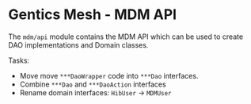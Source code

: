 # Gentics Mesh - MDM API

The `mdm/api` module contains the MDM API which can be used to create DAO implementations and Domain classes.

Tasks:

* Move move `***DaoWrapper` code into `***Dao` interfaces.
* Combine `***Dao` and `***DaoAction` interfaces
* Rename domain interfaces: `HibUser` -> `MDMUser`
